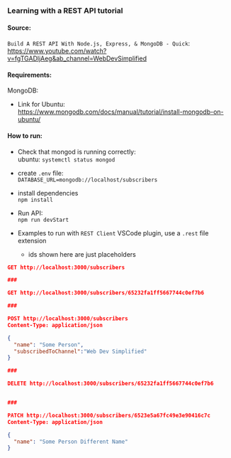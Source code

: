 ### Learning with a REST API tutorial

#### Source:

`Build A REST API With Node.js, Express, & MongoDB - Quick`:  
https://www.youtube.com/watch?v=fgTGADljAeg&ab_channel=WebDevSimplified

#### Requirements:

MongoDB:

- Link for Ubuntu:  
  https://www.mongodb.com/docs/manual/tutorial/install-mongodb-on-ubuntu/

#### How to run:

- Check that mongod is running correctly:  
  ubuntu: `systemctl status mongod`

- create `.env` file:  
  `DATABASE_URL=mongodb://localhost/subscribers`

- install dependencies  
  `npm install`

- Run API:  
  `npm run devStart`

- Examples to run with `REST Client` VSCode plugin, use a `.rest` file extension
  - ids shown here are just placeholders

```json
GET http://localhost:3000/subscribers

###

GET http://localhost:3000/subscribers/65232fa1ff5667744c0ef7b6

###

POST http://localhost:3000/subscribers
Content-Type: application/json

{
  "name": "Some Person",
  "subscribedToChannel":"Web Dev Simplified"
}

###

DELETE http://localhost:3000/subscribers/65232fa1ff5667744c0ef7b6


###

PATCH http://localhost:3000/subscribers/6523e5a67fc49e3e90416c7c
Content-Type: application/json

{
  "name": "Some Person Different Name"
}
```
